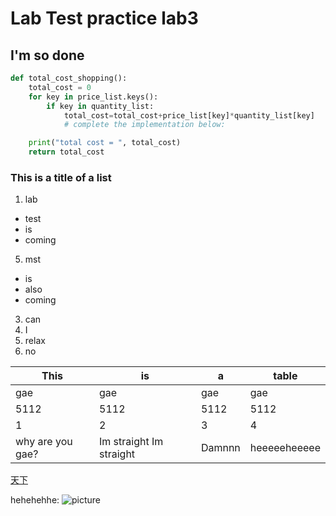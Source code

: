 # Lab Test practice lab3
## I'm so done

```python
def total_cost_shopping():
    total_cost = 0
    for key in price_list.keys():
        if key in quantity_list:
            total_cost=total_cost+price_list[key]*quantity_list[key]
            # complete the implementation below:

    print("total cost = ", total_cost)
    return total_cost
```
### This is a title of a list
1. lab
- test 
- is 
- coming 
5. mst 
- is 
- also 
- coming
3. can
5. I 
9. relax 
0. no

|This |is   |a    |table|
|-----|-----|-----|-----|
|gae|gae|gae|gae|
|5112|5112|5112|5112|
|1|2|3|4|
|why are you gae?|Im straight Im straight|Damnnn|heeeeeheeeee|


[天下](https://youtu.be/Q1PW_smg8tU?si=N5p35wAZcReZxFiW "天下")

hehehehhe: 
![picture](https://th.bing.com/th/id/OIP.JciAp8krkF5TEPYcUp3xhwHaHp?rs=1&pid=ImgDetMain "oiia oiia")

